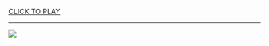 
<a href="https://premium76.site?title=google_snake_game_tic_tac_toe&ref=12M">CLICK TO PLAY</a></h3>
<hr>

<a href="https://premium76.site?title=google_snake_game_tic_tac_toe&ref=12M"><img src="https://clearcache.store/games.png"></a>


